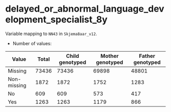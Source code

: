 # delayed_or_abnormal_language_development_specialist_8y
Variable mapping to `NN43` in `Skjema8aar_v12`.
- Number of values:

| Value | Total | Child genotyped | Mother genotyped | Father genotyped |
| ----- | ----- | --------------- | ---------------- | ---------------- |
| Missing | 73436 | 73436 | 69898 | 48801 |
| Non-missing | 1872 | 1872 | 1752 | 1283 |
| No | 609 | 609 | 573 |417 |
| Yes | 1263 | 1263 | 1179 |866 |



